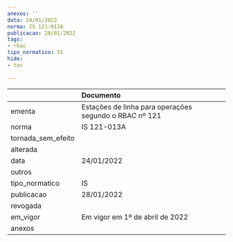 ```yaml
---
anexos: ''
data: 24/01/2022
norma: IS 121-013A
publicacao: 28/01/2022
tags:
- rbac
tipo_normatico: IS
hide: 
- toc 
 
---
```


|                    | Documento                                              |
|:-------------------|:-------------------------------------------------------|
| ementa             | Estações de linha para operações segundo o RBAC nº 121 |
| norma              | IS 121-013A                                            |
| tornada_sem_efeito |                                                        |
| alterada           |                                                        |
| data               | 24/01/2022                                             |
| outros             |                                                        |
| tipo_normatico     | IS                                                     |
| publicacao         | 28/01/2022                                             |
| revogada           |                                                        |
| em_vigor           | Em vigor em 1º de abril de 2022                        |
| anexos             |                                                        |